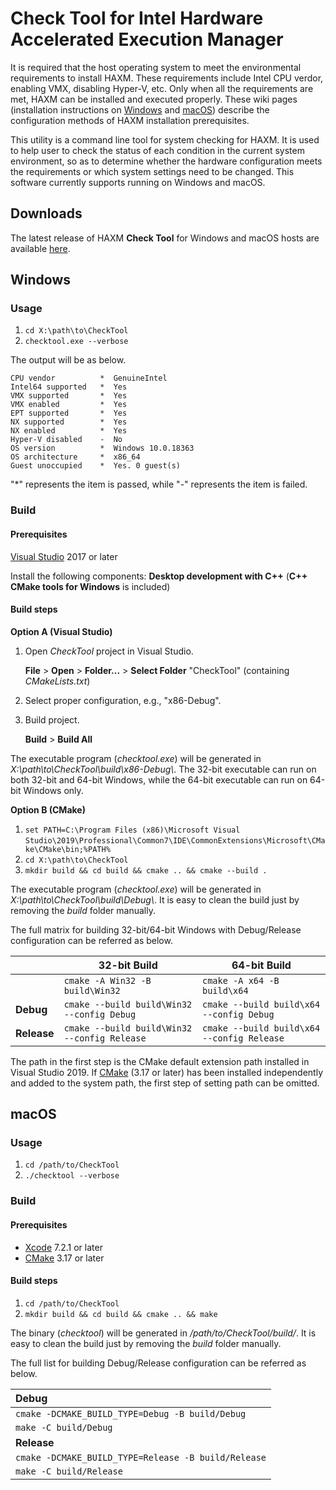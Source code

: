 # Check Tool for Intel Hardware Accelerated Execution Manager

It is required that the host operating system to meet the environmental
requirements to install HAXM. These requirements include Intel CPU verdor,
enabling VMX, disabling Hyper-V, etc. Only when all the requirements are met,
HAXM can be installed and executed properly. These wiki pages (installation
instructions on [Windows][install-on-windows] and [macOS][install-on-macos])
describe the configuration methods of HAXM installation prerequisites.

This utility is a command line tool for system checking for HAXM. It is used to
help user to check the status of each condition in the current system
environment, so as to determine whether the hardware configuration meets the
requirements or which system settings need to be changed. This software
currently supports running on Windows and macOS.

## Downloads

The latest release of HAXM **Check Tool** for Windows and macOS hosts are
available [here][checktool-release].

## Windows

### Usage

1. `cd X:\path\to\CheckTool`
1. `checktool.exe --verbose`

The output will be as below.

    CPU vendor          *  GenuineIntel
    Intel64 supported   *  Yes
    VMX supported       *  Yes
    VMX enabled         *  Yes
    EPT supported       *  Yes
    NX supported        *  Yes
    NX enabled          *  Yes
    Hyper-V disabled    -  No
    OS version          *  Windows 10.0.18363
    OS architecture     *  x86_64
    Guest unoccupied    *  Yes. 0 guest(s)

"*" represents the item is passed, while "-" represents the item is failed.

### Build

#### Prerequisites

[Visual Studio][visualstudio] 2017 or later

Install the following components: **Desktop development with C++** (**C++ CMake
tools for Windows** is included)

#### Build steps

**Option A (Visual Studio)**

1. Open _CheckTool_ project in Visual Studio.

   **File** > **Open** > **Folder...** > **Select Folder** "CheckTool"
   (containing _CMakeLists.txt_)
1. Select proper configuration, e.g., "x86-Debug".
1. Build project.

   **Build** > **Build All**

The executable program (_checktool.exe_) will be generated in
_X:\path\to\CheckTool\build\x86-Debug\\_. The 32-bit executable can run on both
32-bit and 64-bit Windows, while the 64-bit executable can run on 64-bit Windows
only.

**Option B (CMake)**

1. `set PATH=C:\Program Files (x86)\Microsoft Visual `
`Studio\2019\Professional\Common7\IDE\CommonExtensions\Microsoft\CMake\CMake\bin;%PATH%`
1. `cd X:\path\to\CheckTool`
1. `mkdir build && cd build && cmake .. && cmake --build .`

The executable program (_checktool.exe_) will be generated in
_X:\path\to\CheckTool\build\Debug\\_. It is easy to clean the build just by
removing the _build_ folder manually.

The full matrix for building 32-bit/64-bit Windows with Debug/Release
configuration can be referred as below.

|           | 32-bit Build                                 | 64-bit Build
----------- | -------------------------------------------- | ------------------------------------------
|           | `cmake -A Win32 -B build\Win32`              | `cmake -A x64 -B build\x64`
**Debug**   | `cmake --build build\Win32 --config Debug`   | `cmake --build build\x64 --config Debug`
**Release** | `cmake --build build\Win32 --config Release` | `cmake --build build\x64 --config Release`

The path in the first step is the CMake default extension path installed in
Visual Studio 2019. If [CMake][cmake] (3.17 or later) has been installed
independently and added to the system path, the first step of setting path can
be omitted.

## macOS

### Usage

1. `cd /path/to/CheckTool`
1. `./checktool --verbose`

### Build

#### Prerequisites

* [Xcode][xcode] 7.2.1 or later
* [CMake][cmake] 3.17 or later

#### Build steps

1. `cd /path/to/CheckTool`
1. `mkdir build && cd build && cmake .. && make`

The binary (_checktool_) will be generated in _/path/to/CheckTool/build/_. It is
easy to clean the build just by removing the _build_ folder manually.

The full list for building Debug/Release configuration can be referred as
below.

| Debug
| :--------------------------------------------------
| `cmake -DCMAKE_BUILD_TYPE=Debug -B build/Debug`
| `make -C build/Debug`
| **Release**
| `cmake -DCMAKE_BUILD_TYPE=Release -B build/Release`
| `make -C build/Release`

[checktool-release]: https://github.com/intel/haxm/releases/tag/checktool-v1.0.0
[cmake]: https://cmake.org/download/
[install-on-macos]:
https://github.com/intel/haxm/wiki/Installation-Instructions-on-macOS
[install-on-windows]:
https://github.com/intel/haxm/wiki/Installation-Instructions-on-Windows
[visualstudio]: https://www.visualstudio.com/downloads/
[xcode]: https://developer.apple.com/xcode/
